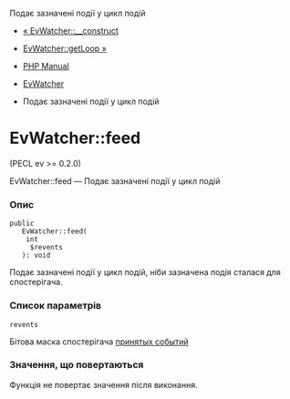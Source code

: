 Подає зазначені події у цикл подій

-   [« EvWatcher::\_\_construct](evwatcher.construct.html)
    
-   [EvWatcher::getLoop »](evwatcher.getloop.html)
    
-   [PHP Manual](index.html)
    
-   [EvWatcher](class.evwatcher.html)
    
-   Подає зазначені події у цикл подій
    

# EvWatcher::feed

(PECL ev >= 0.2.0)

EvWatcher::feed — Подає зазначені події у цикл подій

### Опис

```methodsynopsis
public
   EvWatcher::feed(
    int
     $revents
   ): void
```

Подає зазначені події у цикл подій, ніби зазначена подія сталася для спостерігача.

### Список параметрів

`revents`

Бітова маска спостерігача [принятых событий](class.ev.html#ev.constants.watcher-revents)

### Значення, що повертаються

Функція не повертає значення після виконання.